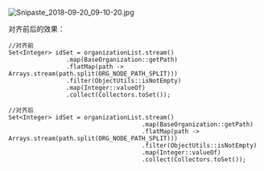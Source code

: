 ![Snipaste_2018-09-20_09-10-20.jpg](https://upload-images.jianshu.io/upload_images/13277366-63074ef71b54471f.jpg?imageMogr2/auto-orient/strip%7CimageView2/2/w/1240)


对齐前后的效果：

```
//对齐前
Set<Integer> idSet = organizationList.stream()
                .map(BaseOrganization::getPath)
                .flatMap(path -> Arrays.stream(path.split(ORG_NODE_PATH_SPLIT)))
                .filter(ObjectUtils::isNotEmpty)
                .map(Integer::valueOf)
                .collect(Collectors.toSet());

//对齐后
Set<Integer> idSet = organizationList.stream()
                                     .map(BaseOrganization::getPath)
                                     .flatMap(path -> Arrays.stream(path.split(ORG_NODE_PATH_SPLIT)))
                                     .filter(ObjectUtils::isNotEmpty)
                                     .map(Integer::valueOf)
                                     .collect(Collectors.toSet());
```
